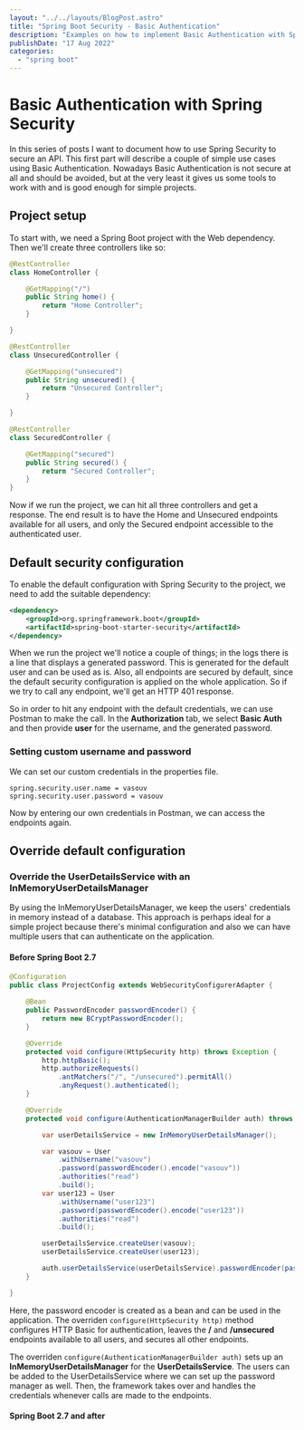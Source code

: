 ```yaml
---
layout: "../../layouts/BlogPost.astro"
title: "Spring Boot Security - Basic Authentication"
description: "Examples on how to implement Basic Authentication with Spring Security"
publishDate: "17 Aug 2022"
categories: 
  - "spring boot"
---
```


# Basic Authentication with Spring Security

In this series of posts I want to document how to use Spring Security to secure an API. This first part will describe a couple of simple use cases using Basic Authentication. Nowadays Basic Authentication is not secure at all and should be avoided, but at the very least it gives us some tools to work with and is good enough for simple projects.

## Project setup
To start with, we need a Spring Boot project with the Web dependency. Then we'll create three controllers like so:

```java
@RestController
class HomeController {

	@GetMapping("/")
	public String home() {
		return "Home Controller";
	}

}

@RestController
class UnsecuredController {

	@GetMapping("unsecured")
	public String unsecured() {
		return "Unsecured Controller";
	}

}

@RestController
class SecuredController {

	@GetMapping("secured")
	public String secured() {
		return "Secured Controller";
	}
}
```

Now if we run the project, we can hit all three controllers and get a response. The end result is to have the Home and Unsecured endpoints available for all users, and only the Secured endpoint accessible to the authenticated user.

## Default security configuration
To enable the default configuration with Spring Security to the project, we need to add the suitable dependency:

```xml
<dependency>
    <groupId>org.springframework.boot</groupId>
    <artifactId>spring-boot-starter-security</artifactId>
</dependency>
```

When we run the project we'll notice a couple of things; in the logs there is a line that displays a generated password. This is generated for the default user and can be used as is. Also, all endpoints are secured by default, since the default security configuration is applied on the whole application. So if we try to call any endpoint, we'll get an HTTP 401 response.

So in order to hit any endpoint with the default credentials, we can use Postman to make the call. In the **Authorization** tab, we select **Basic Auth** and then provide **user** for the username, and the generated password.

### Setting custom username and password
We can set our custom credentials in the properties file.
```
spring.security.user.name = vasouv
spring.security.user.password = vasouv
```
Now by entering our own credentials in Postman, we can access the endpoints again.

## Override default configuration

### Override the UserDetailsService with an InMemoryUserDetailsManager
By using the InMemoryUserDetailsManager, we keep the users' credentials in memory instead of a database. This approach is perhaps ideal for a simple project because there's minimal configuration and also we can have multiple users that can authenticate on the application.

#### Before Spring Boot 2.7
```java
@Configuration
public class ProjectConfig extends WebSecurityConfigurerAdapter {
    
    @Bean
    public PasswordEncoder passwordEncoder() {
        return new BCryptPasswordEncoder();
    }

    @Override
    protected void configure(HttpSecurity http) throws Exception {
        http.httpBasic();
        http.authorizeRequests()
            .antMatchers("/", "/unsecured").permitAll()
            .anyRequest().authenticated();
    }

    @Override
    protected void configure(AuthenticationManagerBuilder auth) throws Exception {

        var userDetailsService = new InMemoryUserDetailsManager();

        var vasouv = User
            .withUsername("vasouv")
            .password(passwordEncoder().encode("vasouv"))
            .authorities("read")
            .build();
        var user123 = User
            .withUsername("user123")
            .password(passwordEncoder().encode("user123"))
            .authorities("read")
            .build();

        userDetailsService.createUser(vasouv);
        userDetailsService.createUser(user123);

        auth.userDetailsService(userDetailsService).passwordEncoder(passwordEncoder());
    }

}
```

Here, the password encoder is created as a bean and can be used in the application. The overriden `configure(HttpSecurity http)` method configures HTTP Basic for authentication, leaves the **/** and **/unsecured** endpoints available to all users, and secures all other endpoints.

The overriden `configure(AuthenticationManagerBuilder auth)` sets up an **InMemoryUserDetailsManager** for the **UserDetailsService**. The users can be added to the UserDetailsService where we can set up the password manager as well. Then, the framework takes over and handles the credentials whenever calls are made to the endpoints.

#### Spring Boot 2.7 and after